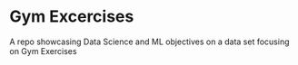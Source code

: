 # Gym Excercises
A repo showcasing Data Science and ML objectives on a data set focusing on Gym Exercises 
